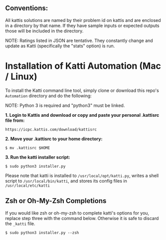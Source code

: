## Conventions:
All kattis solutions are named by their problem id on kattis and are enclosed in a directory by that name. If they have sample inputs
or expected outputs those will be included in the directory.

NOTE: Ratings listed in JSON are tentative. They constantly change and update as Katti (specifically the "stats" option) is run.

# Installation of Katti Automation (Mac / Linux)

To install the Katti command line tool, simply clone or download this repo's `Automation` directory and do the following:

NOTE: Python 3 is required and "python3" must be linked.

**1. Login to Kattis and download or copy and paste your personal .kattisrc file from:**
```
https://icpc.kattis.com/download/kattisrc
```
**2. Move your .kattisrc to your home directory:**
```
$ mv .kattisrc $HOME
```
**3. Run the katti installer script:**
```
$ sudo python3 installer.py
```

Please note that katti is installed to `/usr/local/opt/katti.py`, writes a shell script to `/usr/local/bin/katti`, and stores its config files
in `/usr/local/etc/katti`

## Zsh or Oh-My-Zsh Completions

If you would like zsh or oh-my-zsh to complete katti's options for you, replace step three with the command below.
Otherwise it is safe to discard the `_katti` file.

```
$ sudo python3 installer.py --zsh
```
